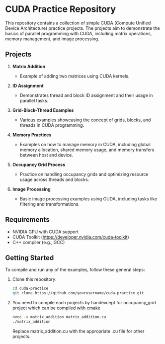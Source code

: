 # CUDA Practice Repository

This repository contains a collection of simple CUDA (Compute Unified Device Architecture) practice projects. The projects aim to demonstrate the basics of parallel programming with CUDA, including matrix operations, memory management, and image processing.

## Projects

1. **Matrix Addition**
   - Example of adding two matrices using CUDA kernels.
   
2. **ID Assignment**
   - Demonstrates thread and block ID assignment and their usage in parallel tasks.
   
3. **Grid-Block-Thread Examples**
   - Various examples showcasing the concept of grids, blocks, and threads in CUDA programming.

4. **Memory Practices**
   - Examples on how to manage memory in CUDA, including global memory allocation, shared memory usage, and memory transfers between host and device.

5. **Occupancy Grid Process**
   - Practice on handling occupancy grids and optimizing resource usage across threads and blocks.

6. **Image Processing**
   - Basic image processing examples using CUDA, including tasks like filtering and transformations.

## Requirements

- NVIDIA GPU with CUDA support
- CUDA Toolkit (https://developer.nvidia.com/cuda-toolkit)
- C++ compiler (e.g., GCC)
  
## Getting Started

To compile and run any of the examples, follow these general steps:

1. Clone this repository:
   ```bash
   cd cuda-practice
   git clone https://github.com/yourusername/cuda-practice.git
   ```


2. You need to compile each projects by handexcept for occupancy_grid project which can be compiled with cmake
    ```bash
    nvcc -o matrix_addition matrix_addition.cu
    ./matrix_addition

    ```

    Replace matrix_addition.cu with the appropriate .cu file for other projects.
